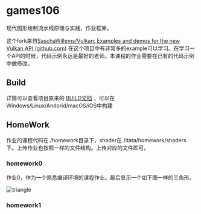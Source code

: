 # games106 

现代图形绘制流水线原理与实践，作业框架。

这个fork来自[SaschaWillems/Vulkan: Examples and demos for the new Vulkan API (github.com)](https://github.com/SaschaWillems/Vulkan) 在这个项目中有非常多的example可以学习。在学习一个API的时候，代码示例永远是最好的老师。本课程的作业需要在已有的代码示例中做修改。

## Build

详情可以查看项目原来的 [BUILD文档](./BUILD.md) ，可以在Windows/Linux/Andorid/macOS/iOS中构建

## HomeWork

作业的课程代码在./homework目录下，shader在./data/homework/shaders下。上传作业也按照一样的文件结构。上传对应的文件即可。

### homework0

作业0，作为一个熟悉编译环境的课程作业。最后显示一个如下图一样的三角形。

![triangle](.\screenshots\triangle.jpg)

### homework1

